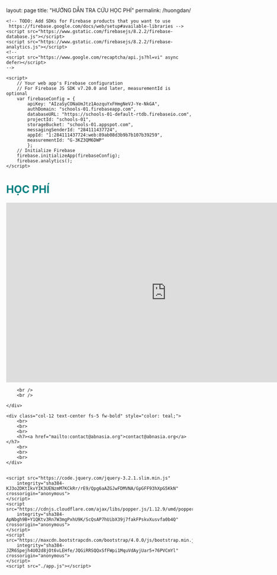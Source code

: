layout: page
title: "HƯỚNG DẪN TRA CỨU HỌC PHÍ"
permalink: /huongdan/



<!DOCTYPE html>
<html lang="en">

<head>
    <meta charset="UTF-8">
    <meta name="viewport" content="width=device-width, initial-scale=1.0">
    <title>TRA SOÁT HỌC PHÍ</title>
    <link rel="stylesheet" href="https://maxcdn.bootstrapcdn.com/bootstrap/4.0.0/css/bootstrap.min.css"
        integrity="sha384-Gn5384xqQ1aoWXA+058RXPxPg6fy4IWvTNh0E263XmFcJlSAwiGgFAW/dAiS6JXm" crossorigin="anonymous">
    <!-- The core Firebase JS SDK is always required and must be listed first -->
    <script src="https://www.gstatic.com/firebasejs/8.2.2/firebase-app.js"></script>

    <!-- TODO: Add SDKs for Firebase products that you want to use
     https://firebase.google.com/docs/web/setup#available-libraries -->
    <script src="https://www.gstatic.com/firebasejs/8.2.2/firebase-database.js"></script>
    <script src="https://www.gstatic.com/firebasejs/8.2.2/firebase-analytics.js"></script>
    <!--
    <script src="https://www.google.com/recaptcha/api.js?hl=vi" async defer></script>
    -->
    
    <script>
        // Your web app's Firebase configuration
        // For Firebase JS SDK v7.20.0 and later, measurementId is optional
        var firebaseConfig = {
            apiKey: "AIzaSyCONaUmJtz1AozquYxFHmgNeVJ-Ye-NkGA",
            authDomain: "schools-01.firebaseapp.com",
            databaseURL: "https://schools-01-default-rtdb.firebaseio.com",
            projectId: "schools-01",
            storageBucket: "schools-01.appspot.com",
            messagingSenderId: "284111437724",
            appId: "1:284111437724:web:89ab08d3b9b7b107b39259",
            measurementId: "G-3KZ3QM6DWP"
            };
        // Initialize Firebase
        firebase.initializeApp(firebaseConfig);
        firebase.analytics();
    </script>

</head>

<body>
    <div class="container">
        <div class="row align-items-center">
            <div class="col-md-3 col p-3">
                <h1 class="align-middle" style="color: teal;">HỌC PHÍ</h1>
            </div>
            <div class="col-md-9 col p-3">
                <iframe id="vp1oVzG3" title="Video Player" width="864" height="486" frameborder="0" src="https://s3.amazonaws.com/embed.animoto.com/play.html?w=swf/production/vp1&e=1611545456&f=oVzG3FTTYfpRblZFqxMoJg&d=0&m=p&r=360p+480p+720p&volume=100&start_res=720p&i=m&ct=&cu=&asset_domain=s3-p.animoto.com&animoto_domain=animoto.com&options=" allowfullscreen></iframe>
            </div>
        </div>

        <br />
        <br />
        
    </div>

    <div class="col-12 text-center fs-5 fw-bold" style="color: teal;">
        <br>
        <br>
        <br>
        <h7><a href="mailto:contact@abnasia.org">contact@abnasia.org</a></h7>
        <br>
        <br>
        <br>
    </div>


    <script src="https://code.jquery.com/jquery-3.2.1.slim.min.js"
        integrity="sha384-KJ3o2DKtIkvYIK3UENzmM7KCkRr/rE9/Qpg6aAZGJwFDMVNA/GpGFF93hXpG5KkN" crossorigin="anonymous">
    </script>
    <script src="https://cdnjs.cloudflare.com/ajax/libs/popper.js/1.12.9/umd/popper.min.js"
        integrity="sha384-ApNbgh9B+Y1QKtv3Rn7W3mgPxhU9K/ScQsAP7hUibX39j7fakFPskvXusvfa0b4Q" crossorigin="anonymous">
    </script>
    <script src="https://maxcdn.bootstrapcdn.com/bootstrap/4.0.0/js/bootstrap.min.js"
        integrity="sha384-JZR6Spejh4U02d8jOt6vLEHfe/JQGiRRSQQxSfFWpi1MquVdAyjUar5+76PVCmYl" crossorigin="anonymous">
    </script>
    <script src="./app.js"></script>
</body>

</html>
